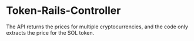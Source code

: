 # Token-Rails-Controller
The API returns the prices for multiple cryptocurrencies, and the code only extracts the price for the SOL token.
